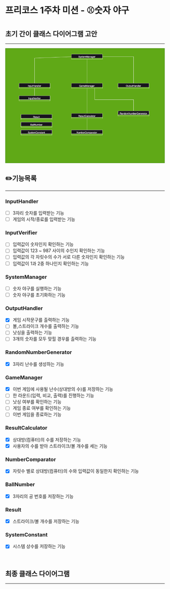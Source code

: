 # 프리코스 1주차 미션 - ⚾️숫자 야구

## 초기 간이 클래스 다이어그램 고안

---

![클래스다이어그램v1.png](images%2F%ED%81%B4%EB%9E%98%EC%8A%A4%EB%8B%A4%EC%9D%B4%EC%96%B4%EA%B7%B8%EB%9E%A8v1.png)

## ✏️기능목록

---
### InputHandler
-[ ] 3자리 숫자를 입력받는 기능
-[ ] 게임의 시작/종료를 입력받는 기능

### InputVerifier
-[ ] 입력값이 숫자인지 확인하는 기능
-[ ] 입력값이 123 ~ 987 사이의 수인지 확인하는 기능
-[ ] 입력값의 각 자릿수의 수가 서로 다른 숫자인지 확인하는 기능
-[ ] 입력값이 1과 2중 하나인지 확인하는 기능

### SystemManager
-[ ] 숫자 야구를 실행하는 기능
-[ ] 숫자 야구를 초기화하는 기능

### OutputHandler
-[x] 게임 시작문구를 출력하는 기능
-[ ] 볼,스트라이크 개수를 출력하는 기능
-[ ] 낫싱을 출력하는 기능
-[ ] 3개의 숫자를 모두 맞힐 경우를 출력하는 기능

### RandomNumberGenerator
-[x] 3자리 난수를 생성하는 기능

### GameManager
-[x] 이번 게임에 사용될 난수(상대방의 수)를 저장하는 기능
-[ ] 한 라운드(입력, 비교, 출력)를 진행하는 기능
-[ ] 낫싱 여부를 확인하는 기능
-[ ] 게임 종료 여부를 확인하는 기능
-[ ] 이번 게임을 종료하는 기능

### ResultCalculator
-[x] 상대방(컴퓨터)의 수를 저장하는 기능
-[x] 사용자의 수를 받아 스트라이크/볼 개수를 세는 기능

### NumberComparator
-[x] 자릿수 별로 상대방(컴퓨터)의 수와 입력값이 동일한지 확인하는 기능


### BallNumber
-[x] 3자리의 공 번호를 저장하는 기능

### Result
-[x] 스트라이크/볼 개수를 저장하는 기능

### SystemConstant
-[x] 시스템 상수를 저장하는 기능


<br>

## 최종 클래스 다이어그램

---